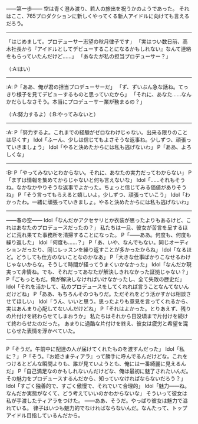 ――第一歩――
空は青く澄み渡り、若人の旅出を祝うかのようであった。
それはここ、765プロダクションに新しくやってくる新人アイドルに向けても言えるだろう。

---

「はじめまして。プロデューサー志望の秋月律子です」
「実はつい数日前、高木社長から『アイドルとしてデビューすることになるかもしれない』なんて連絡をもらっていたんだけど……」
「あなたが私の担当プロデューサー？」

（:A:はい）

---

:A:
P「ああ、俺が君の担当プロデューサーだ」
「ず、ずいぶん急な話ね。てっきり様子を見てデビューするものと思っていたから」
「それに、あなた……なんかだらしなさそう。本当にプロデューサー業が務まるの？」

（:A:努力するよ）（:B:やってみないと）

---

:A:
P「努力するよ。これまでの経験がゼロなわけじゃない。出来る限りのことは尽くす」
Idol「ふーん、少しは信じてもよさそうな返事ね。少しずつ、頑張っていきましょう」
Idol「やると決めたからには私も逃げないわ」
P「ああ、よろしくな」

---

:B:
P「やってみないとわからない。それに、あなたの実力だってわからない」
P「まずは情報を集めてからじゃないと何も言えないな」
Idol「……それもそうね。なかなかやりそうな返事でよかった。ちょっと信じてみる価値がありそうね」
P「そう言ってもらえると嬉しいよ。少しずつ、頑張っていこう」
Idol「わかったわ。一緒に頑張っていきましょ。やると決めたからには私も逃げないわ」

---

――春の空――
Idol「なんだかアクセサリとか衣装が思ったよりもあるけど、これはあなたのプロデュースだったの？」
私たちは一旦、彼女が苦言を呈するほどに荒れ果てた事務所を清掃することになった。
P「――ああ。何度も、何度も繰り返した」
Idol「何度も……？」
P「あ、いや、なんでもない。同じオーディションだったり、同じレッスンを繰り返すことが多かったからね」
Idol「なるほど。どうしても仕方のないことなのかなあ」
P「大きな仕事ばかりこなせるわけじゃないからな。そうして時間が経ってうまくいかなかった」
Idol「なんだか現実って非情ね。でも、それだってあなたが解決しきれなかった証拠じゃない？」
P「ごもっともだ。俺が解決しなければいけなかったし、全て失敗の歴史だ」
Idol「それを活かして、私のプロデュースをしてくれれば言うことなんてないんだけどね」
P「ああ、もちろんそのつもりだ。ただそれをどう活かすかは相談させてほしい」
Idol「うん、いいと思う。思ったよりも意見を言ってくれるから、実はあんまり心配してないんだけどね」
P「それはよかった。とりあえず、残りの片付けを終わらせてしまおうか」
私たちはそれから日没頃まで片付けを続けて終わらせたのだった。
あまりに過酷な片付けを終え、彼女は疲労と希望を混じらせた表情を浮かべていた。

---

P「そうだ。午前中に配達の人が届けてくれたものを渡すんだった」
Idol「私に？」
P「そう。『お姫さまティアラ』って勝手に呼んでるんだけどな。これをつけるとどんな瞬間よりも、誰が見ていようとも、俺には一番綺麗に見えるんだ」
P「自己満足なのかもしれないんだけどな、俺は最初に魅了されたいんだ。その魅力をプロデュースするんだから、知っていなければならないだろう？」
Idol「すごく独善的で、すごく傲慢で、それでいて合理的」
Idol「魅力――ね。なんだか実態がなくて、どう考えていいのかわからないな」
そういって彼女は私が手渡したティアラをつけた。
――ああ、そうだ。やっぱり彼女は魅力で溢れている。
律子はいつも魅力的でなければならないんだ。なんたって、トップアイドル目指しているんだから。
